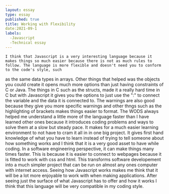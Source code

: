 ```yaml
---
layout: essay
type: essay
published: true
title: Working with Flexibility
date:2021-09-1
labels:
  -Javascript
  -Technical essay
---
```


	I think that Javascript is a very interesting language because it makes things so much easier because there is not as much rules to follow. The language is more flexible and doesn't need you to conform to the code's style, such 
as the same data types in arrays. Other things that helped was the objects you could create it opens much more options than just having constraints of C or Java. The things in C such as the structs, made it a really hard time in C but 
with Javascript it gives you the options to just use the ":" to connect the variable and the data it is connected to. The warnings are also good because they give you more specific warnings and other thngs such as the highlighting of
 brackets makes things easier to format. 
	The WODS always helped me understand a little more of the language faster than I have learned other ones because it introduces coding problems and ways to solve them at a slow but steady pace. It makes for a much easier learning 
environment to not have to cram it all in in one big project. It gives first hand knowledge of what you have to learn instead of trying to tell someone about how something works and I think that it is a very good asset to have while 
coding.
	In a software engineering perspective, it can make things many times faster. This is because it is easier to connect to webpages because it is fitted to work with css and html. This transforms 
software developement into a much simpler project that can be run on almost any ones computer with internet access. Seeing how Javascript works makes me think that it will be a lot more enjoyable to work with when making applications. 
After seeing just the surface of what Javascript has to offer and how it works I think that this language will be very compatible in my coding style. 

	
